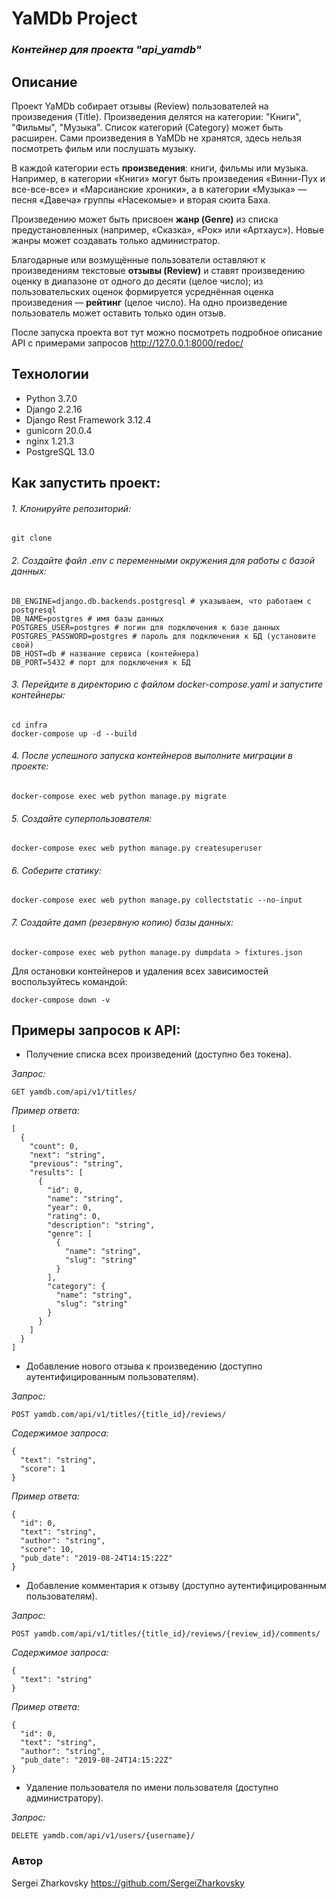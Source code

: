 ﻿# **YaMDb Project**

### _Контейнер для проекта "api_yamdb"_

## Описание

Проект YaMDb собирает отзывы (Review) пользователей на произведения (Title). Произведения делятся на категории: "Книги", "Фильмы", "Музыка". Список категорий (Category) может быть расширен.
Сами произведения в YaMDb не хранятся, здесь нельзя посмотреть фильм или послушать музыку.

В каждой категории есть **произведения**: книги, фильмы или музыка. Например, в категории «Книги» могут быть произведения «Винни-Пух и все-все-все» и «Марсианские хроники», а в категории «Музыка» — песня «Давеча» группы «Насекомые» и вторая сюита Баха.

Произведению может быть присвоен **жанр (Genre)** из списка предустановленных (например, «Сказка», «Рок» или «Артхаус»). Новые жанры может создавать только администратор.  

Благодарные или возмущённые пользователи оставляют к произведениям текстовые **отзывы (Review)** и ставят произведению оценку в диапазоне от одного до десяти (целое число); из пользовательских оценок формируется усреднённая оценка произведения — **рейтинг** (целое число). На одно произведение пользователь может оставить только один отзыв.

После запуска проекта вот тут можно посмотреть подробное описание API с примерами запросов http://127.0.0.1:8000/redoc/

## Технологии
- Python 3.7.0
- Django 2.2.16
- Django Rest Framework 3.12.4
- gunicorn 20.0.4
- nginx 1.21.3
- PostgreSQL 13.0

## Как запустить проект:
###### 1. Клонируйте репозиторий:
```
git clone
```
###### 2. Создайте файл .env с переменными окружения для работы с базой данных:
```
DB_ENGINE=django.db.backends.postgresql # указываем, что работаем с postgresql
DB_NAME=postgres # имя базы данных
POSTGRES_USER=postgres # логин для подключения к базе данных
POSTGRES_PASSWORD=postgres # пароль для подключения к БД (установите свой)
DB_HOST=db # название сервиса (контейнера)
DB_PORT=5432 # порт для подключения к БД
```
###### 3. Перейдите в директорию с файлом docker-compose.yaml и запустите контейнеры:
```
cd infra
docker-compose up -d --build
```
###### 4. После успешного запуска контейнеров выполните миграции в проекте:
```
docker-compose exec web python manage.py migrate
```
###### 5. Создайте суперпользователя:
```
docker-compose exec web python manage.py createsuperuser
```
###### 6. Соберите статику:
```
docker-compose exec web python manage.py collectstatic --no-input
```
###### 7. Создайте дамп (резервную копию) базы данных:
```
docker-compose exec web python manage.py dumpdata > fixtures.json
```
Для остановки контейнеров и удаления всех зависимостей воспользуйтесь командой:
```
docker-compose down -v
```
## Примеры запросов к API:
- Получение списка всех произведений (доступно без токена).

_Запрос:_
```
GET yamdb.com/api/v1/titles/
```
_Пример ответа:_
```
[
  {
    "count": 0,
    "next": "string",
    "previous": "string",
    "results": [
      {
        "id": 0,
        "name": "string",
        "year": 0,
        "rating": 0,
        "description": "string",
        "genre": [
          {
            "name": "string",
            "slug": "string"
          }
        ],
        "category": {
          "name": "string",
          "slug": "string"
        }
      }
    ]
  }
]
```
- Добавление нового отзыва к произведению (доступно аутентифицированным пользователям).

_Запрос:_
```
POST yamdb.com/api/v1/titles/{title_id}/reviews/
```
_Содержимое запроса:_
```
{
  "text": "string",
  "score": 1
}
```
_Пример ответа:_
```
{
  "id": 0,
  "text": "string",
  "author": "string",
  "score": 10,
  "pub_date": "2019-08-24T14:15:22Z"
}
```
- Добавление комментария к отзыву (доступно аутентифицированным пользователям).

_Запрос:_
```
POST yamdb.com/api/v1/titles/{title_id}/reviews/{review_id}/comments/
```
_Содержимое запроса:_
```
{
  "text": "string"
}
```
_Пример ответа:_
```
{
  "id": 0,
  "text": "string",
  "author": "string",
  "pub_date": "2019-08-24T14:15:22Z"
}
```
- Удаление пользователя по имени пользователя (доступно администратору).

_Запрос:_
```
DELETE yamdb.com/api/v1/users/{username}/
```
### Автор
Sergei Zharkovsky
https://github.com/SergeiZharkovsky
